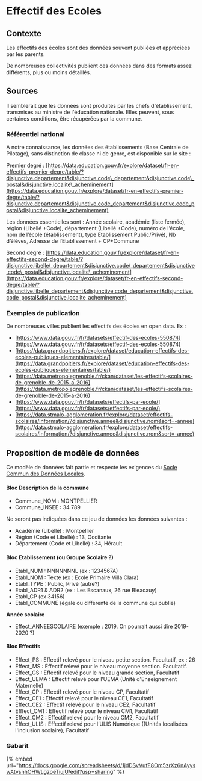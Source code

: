 # Effectif des Ecoles

## Contexte <a id="contexte"></a>

Les effectifs des écoles sont des données souvent publiées et appréciées par les parents.

De nombreuses collectivités publient ces données dans des formats assez différents, plus ou moins détaillés.

## Sources

Il semblerait que les données sont produites par les chefs d'établissement, transmises au ministre de l'éducation nationale. Elles peuvent, sous certaines conditions, être récupérées par la commune.

### Référentiel national 

A notre connaissance, les données des établissements \(Base Centrale de Pilotage\), sans distinction de classe ni de genre, est disponible sur le site : 

Premier degré : [https://data.education.gouv.fr/explore/dataset/fr-en-effectifs-premier-degre/table/?disjunctive.departement&disjunctive.code\_departement&disjunctive.code\_postal&disjunctive.localite\_acheminement](https://data.education.gouv.fr/explore/dataset/fr-en-effectifs-premier-degre/table/?disjunctive.departement&disjunctive.code_departement&disjunctive.code_postal&disjunctive.localite_acheminement)

Les données essentielles sont : Année scolaire, académie \(liste fermée\), région \(Libellé +Code\), département \(Libellé +Code\), numéro de l’école, nom de l’école \(établissement\), type Etablissement Public/Privé\), Nb d’élèves, Adresse de l’Etablissement + CP+Commune

Second degré : [https://data.education.gouv.fr/explore/dataset/fr-en-effectifs-second-degre/table/?disjunctive.libelle\_departement&disjunctive.code\_departement&disjunctive.code\_postal&disjunctive.localite\_acheminement](https://data.education.gouv.fr/explore/dataset/fr-en-effectifs-second-degre/table/?disjunctive.libelle_departement&disjunctive.code_departement&disjunctive.code_postal&disjunctive.localite_acheminement)

### Exemples de publication

De nombreuses villes publient les effectifs des écoles en open data. Ex : 

* [https://www.data.gouv.fr/fr/datasets/effectif-des-ecoles-550874](https://www.data.gouv.fr/fr/datasets/effectif-des-ecoles-550874)
* [https://data.grandpoitiers.fr/explore/dataset/education-effectifs-des-ecoles-publiques-elementaires/table/](https://data.grandpoitiers.fr/explore/dataset/education-effectifs-des-ecoles-publiques-elementaires/table/) 
* [https://data.metropolegrenoble.fr/ckan/dataset/les-effectifs-scolaires-de-grenoble-de-2015-a-2016](https://data.metropolegrenoble.fr/ckan/dataset/les-effectifs-scolaires-de-grenoble-de-2015-a-2016) 
* [https://www.data.gouv.fr/fr/datasets/effectifs-par-ecole/](https://www.data.gouv.fr/fr/datasets/effectifs-par-ecole/)
* [https://data.stmalo-agglomeration.fr/explore/dataset/effectifs-scolaires/information/?disjunctive.annee&disjunctive.nom&sort=-annee](https://data.stmalo-agglomeration.fr/explore/dataset/effectifs-scolaires/information/?disjunctive.annee&disjunctive.nom&sort=-annee)

## Proposition de modèle de données <a id="modele-de-donnees"></a>

Ce modèle de données fait partie et respecte les exigences du [Socle Commun des Données Locales](../../recommandations-relatives-aux-jeux-de-donnees.md). 

#### Bloc Description de la commune

* Commune\_NOM : MONTPELLIER
* Commune\_INSEE : 34 789

Ne seront pas indiquées dans ce jeu de données les données suivantes : 

* Académie \(Libellé\) : Montpellier
* Région \(Code et Libellé\) : 13, Occitanie
* Département \(Code et Libellé\) : 34, Hérault

#### Bloc Etablissement \(ou Groupe Scolaire ?\)

* Etabl\_NUM : NNNNNNNL \(ex : 1234567A\)
* Etabl\_NOM : Texte \(ex : Ecole Primaire Villa Clara\)
* Etabl\_TYPE : Public, Privé \(autre?\)
* Etabl\_ADR1 & ADR2 \(ex : Les Escanaux, 26 rue Bleacauy\)
* Etabl\_CP \(ex 34156\)
* Etabl\_COMMUNE \(égale ou différente de la commune qui publie\)

**Année scolaire**

* Effect\_ANNEESCOLAIRE \(exemple  : 2019. On pourrait aussi dire 2019-2020 ?\)

#### Bloc Effectifs

* Effect\_PS : Effectif relevé pour le niveau petite section. Facultatif, ex : 26
* Effect\_MS : Effectif relevé pour le niveau moyenne section. Facultatif.
* Effect\_GS : Effectif relevé pour le niveau grande section, Facultatif
* Effect\_UEMA : Effectif relevé pour l’UEMA \(Unité d'Enseignement Maternelle\)
* Effect\_CP : Effectif relevé pour le niveau CP, Facultatif
* Effect\_CE1 : Effectif relevé pour le niveau CE1, Facultatif
* Effect\_CE2 :  Effectif relevé pour le niveau CE2, Facultatif
* Efffect\_CM1 : Effectif relevé pour le niveau CM1, Facultatif
* Effect\_CM2 : Effectif relevé pour le niveau CM2, Facultatif
* Effect\_ULIS : Effectif relevé pour l’ULIS Numérique \(\(Unités localisées l'inclusion scolaire\), Facultatif

### Gabarit

{% embed url="https://docs.google.com/spreadsheets/d/1jdDSvVufF8Om5zrXz6nAyyswAtvsnhOHWLgzoeTiujU/edit?usp=sharing" %}









 

